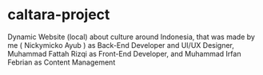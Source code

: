 # caltara-project
Dynamic Website (local) about culture around Indonesia, that was made by me ( Nickymicko Ayub ) as Back-End Developer and UI/UX Designer, Muhammad Fattah Rizqi as Front-End Developer, and Muhammad Irfan Febrian as Content Management
